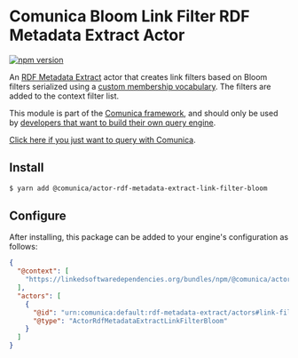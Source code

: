 # Comunica Bloom Link Filter RDF Metadata Extract Actor

[![npm version](https://badge.fury.io/js/%40comunica%2Factor-rdf-metadata-extract-link-filter-bloom.svg)](https://www.npmjs.com/package/@comunica/actor-rdf-metadata-extract-link-filter-bloom)

An [RDF Metadata Extract](https://github.com/comunica/comunica/tree/master/packages/bus-rdf-metadata-extract) actor that
creates link filters based on Bloom filters serialized using a [custom membership vocabulary](http://semweb.mmlab.be/ns/membership).
The filters are added to the context filter list.

This module is part of the [Comunica framework](https://github.com/comunica/comunica),
and should only be used by [developers that want to build their own query engine](https://comunica.dev/docs/modify/).

[Click here if you just want to query with Comunica](https://comunica.dev/docs/query/).

## Install

```bash
$ yarn add @comunica/actor-rdf-metadata-extract-link-filter-bloom
```

## Configure

After installing, this package can be added to your engine's configuration as follows:
```json
{
  "@context": [
    "https://linkedsoftwaredependencies.org/bundles/npm/@comunica/actor-rdf-metadata-extract-link-filter-bloom/^0.0.0/components/context.jsonld"
  ],
  "actors": [
    {
      "@id": "urn:comunica:default:rdf-metadata-extract/actors#link-filter-bloom",
      "@type": "ActorRdfMetadataExtractLinkFilterBloom"
    }
  ]
}
```
